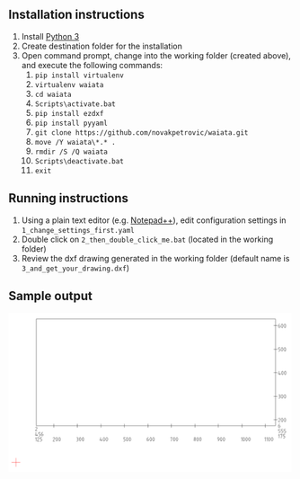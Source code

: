 ## Installation instructions

1. Install [Python 3](http://www.python.org)
1. Create destination folder for the installation
1. Open command prompt, change into the working folder (created above), and execute the following commands:
	1. `pip install virtualenv`
	1. `virtualenv waiata`
	1. `cd waiata`
	1. `Scripts\activate.bat`
	1. `pip install ezdxf`
	1. `pip install pyyaml`
	1. `git clone https://github.com/novakpetrovic/waiata.git`
	1. `move /Y waiata\*.* .` 
	1. `rmdir /S /Q waiata`
	1. `Scripts\deactivate.bat`
	1. `exit`

## Running instructions

1. Using a plain text editor (e.g. [Notepad++](https://notepad-plus-plus.org/)), edit configuration settings in `1_change_settings_first.yaml`
1. Double click on `2_then_double_click_me.bat` (located in the working folder)
1. Review the dxf drawing generated in the working folder (default name is `3_and_get_your_drawing.dxf`)

## Sample output

![Sample output](screenshot.png)